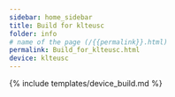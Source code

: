 ```yaml
---
sidebar: home_sidebar
title: Build for klteusc
folder: info
# name of the page (/{{permalink}}.html)
permalink: Build_for_klteusc.html
device: klteusc
---
```

{% include templates/device_build.md %}
